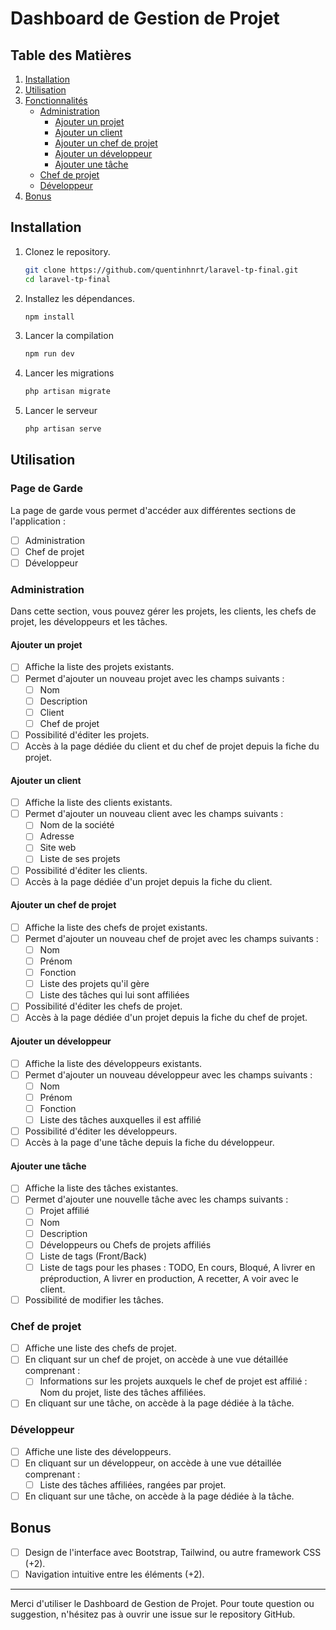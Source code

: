 # Dashboard de Gestion de Projet

## Table des Matières

1. [Installation](#installation)
2. [Utilisation](#utilisation)
3. [Fonctionnalités](#fonctionnalités)
    - [Administration](#administration)
        - [Ajouter un projet](#ajouter-un-projet)
        - [Ajouter un client](#ajouter-un-client)
        - [Ajouter un chef de projet](#ajouter-un-chef-de-projet)
        - [Ajouter un développeur](#ajouter-un-développeur)
        - [Ajouter une tâche](#ajouter-une-tâche)
    - [Chef de projet](#chef-de-projet)
    - [Développeur](#développeur)
4. [Bonus](#bonus)

## Installation

1. Clonez le repository.
    ```bash
    git clone https://github.com/quentinhnrt/laravel-tp-final.git
    cd laravel-tp-final
    ```
2. Installez les dépendances.
    ```bash
    npm install
    ```
3. Lancer la compilation
    ```bash
    npm run dev
    ```
4. Lancer les migrations
    ```bash
    php artisan migrate
    ```
5. Lancer le serveur
    ```bash
    php artisan serve
    ```

## Utilisation

### Page de Garde

La page de garde vous permet d'accéder aux différentes sections de l'application :

-   [ ] Administration
-   [ ] Chef de projet
-   [ ] Développeur

### Administration

Dans cette section, vous pouvez gérer les projets, les clients, les chefs de projet, les développeurs et les tâches.

#### Ajouter un projet

-   [ ] Affiche la liste des projets existants.
-   [ ] Permet d'ajouter un nouveau projet avec les champs suivants :
    -   [ ] Nom
    -   [ ] Description
    -   [ ] Client
    -   [ ] Chef de projet
-   [ ] Possibilité d'éditer les projets.
-   [ ] Accès à la page dédiée du client et du chef de projet depuis la fiche du projet.

#### Ajouter un client

-   [ ] Affiche la liste des clients existants.
-   [ ] Permet d'ajouter un nouveau client avec les champs suivants :
    -   [ ] Nom de la société
    -   [ ] Adresse
    -   [ ] Site web
    -   [ ] Liste de ses projets
-   [ ] Possibilité d'éditer les clients.
-   [ ] Accès à la page dédiée d'un projet depuis la fiche du client.

#### Ajouter un chef de projet

-   [ ] Affiche la liste des chefs de projet existants.
-   [ ] Permet d'ajouter un nouveau chef de projet avec les champs suivants :
    -   [ ] Nom
    -   [ ] Prénom
    -   [ ] Fonction
    -   [ ] Liste des projets qu'il gère
    -   [ ] Liste des tâches qui lui sont affiliées
-   [ ] Possibilité d'éditer les chefs de projet.
-   [ ] Accès à la page dédiée d'un projet depuis la fiche du chef de projet.

#### Ajouter un développeur

-   [ ] Affiche la liste des développeurs existants.
-   [ ] Permet d'ajouter un nouveau développeur avec les champs suivants :
    -   [ ] Nom
    -   [ ] Prénom
    -   [ ] Fonction
    -   [ ] Liste des tâches auxquelles il est affilié
-   [ ] Possibilité d'éditer les développeurs.
-   [ ] Accès à la page d'une tâche depuis la fiche du développeur.

#### Ajouter une tâche

-   [ ] Affiche la liste des tâches existantes.
-   [ ] Permet d'ajouter une nouvelle tâche avec les champs suivants :
    -   [ ] Projet affilié
    -   [ ] Nom
    -   [ ] Description
    -   [ ] Développeurs ou Chefs de projets affiliés
    -   [ ] Liste de tags (Front/Back)
    -   [ ] Liste de tags pour les phases : TODO, En cours, Bloqué, A livrer en préproduction, A livrer en production, A recetter, A voir avec le client.
-   [ ] Possibilité de modifier les tâches.

### Chef de projet

-   [ ] Affiche une liste des chefs de projet.
-   [ ] En cliquant sur un chef de projet, on accède à une vue détaillée comprenant :
    -   [ ] Informations sur les projets auxquels le chef de projet est affilié : Nom du projet, liste des tâches affiliées.
-   [ ] En cliquant sur une tâche, on accède à la page dédiée à la tâche.

### Développeur

-   [ ] Affiche une liste des développeurs.
-   [ ] En cliquant sur un développeur, on accède à une vue détaillée comprenant :
    -   [ ] Liste des tâches affiliées, rangées par projet.
-   [ ] En cliquant sur une tâche, on accède à la page dédiée à la tâche.

## Bonus

-   [ ] Design de l'interface avec Bootstrap, Tailwind, ou autre framework CSS (+2).
-   [ ] Navigation intuitive entre les éléments (+2).

---

Merci d'utiliser le Dashboard de Gestion de Projet. Pour toute question ou suggestion, n'hésitez pas à ouvrir une issue sur le repository GitHub.
